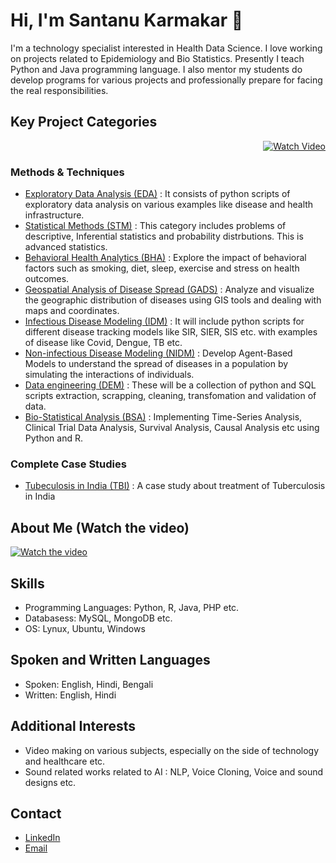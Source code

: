 # Hi, I'm Santanu Karmakar 👋

I'm a technology specialist interested in Health Data Science. I love working on projects related to Epidemiology and Bio Statistics. Presently I teach Python and Java programming language. I also mentor my students do develop programs for various projects and professionally prepare for facing the real responsibilities.

## Key Project Categories

<p align="right">
  <a href="https://www.youtube.com/watch?v=9jBWk1SDq9g" target="_blank">
    <img src="https://img.shields.io/badge/take_a_tour-watch_a_video-blue" alt="Watch Video">
  </a>
</p>

### Methods & Techniques

- [Exploratory Data Analysis (EDA)](https://github.com/fromsantanu/EDA-Main) : It consists of python scripts of exploratory data analysis on various examples like disease and health infrastructure.
- [Statistical Methods (STM)](https://github.com/fromsantanu/STM-Main) : This category includes problems of descriptive, Inferential statistics and probability distrbutions. This is advanced statistics.
- [Behavioral Health Analytics (BHA)](https://github.com/fromsantanu/BHA-Main) : Explore the impact of behavioral factors such as smoking, diet, sleep, exercise and stress on health outcomes.
- [Geospatial Analysis of Disease Spread (GADS)](https://github.com/fromsantanu/GADS-Main) : Analyze and visualize the geographic distribution of diseases using GIS tools and dealing with maps and coordinates.
- [Infectious Disease Modeling (IDM)](https://github.com/fromsantanu/IDM-Main) : It will include python scripts for different disease tracking models like SIR, SIER, SIS etc. with examples of disease like Covid, Dengue, TB etc.
- [Non-infectious Disease Modeling (NIDM)](https://github.com/fromsantanu/NIDM-Main) : Develop Agent-Based Models to understand the spread of diseases in a population by simulating the interactions of individuals.
- [Data engineering (DEM)](https://github.com/fromsantanu/DEM-Main) : These will be a collection of python and SQL scripts extraction, scrapping, cleaning, transfomation and validation of data.
- [Bio-Statistical Analysis (BSA)](https://github.com/fromsantanu/BSA-Main) : Implementing Time-Series Analysis, Clinical Trial Data Analysis, Survival Analysis, Causal Analysis etc using Python and R.

### Complete Case Studies

- [Tubeculosis in India (TBI)](https://github.com/fromsantanu/TBI-Main) : A case study about treatment of Tuberculosis in India


## About Me (Watch the video) 
[![Watch the video](https://img.youtube.com/vi/9Fm0vvlb7JQ/hqdefault.jpg)](https://www.youtube.com/watch?v=9Fm0vvlb7JQ)


## Skills
- Programming Languages: Python, R, Java, PHP etc.
- Databasess: MySQL, MongoDB etc.
- OS: Lynux, Ubuntu, Windows

## Spoken and Written Languages
- Spoken: English, Hindi, Bengali
- Written: English, Hindi

## Additional Interests
- Video making on various subjects, especially on the side of technology and healthcare etc.
- Sound related works related to AI : NLP, Voice Cloning, Voice and sound designs etc.

## Contact
- [LinkedIn](https://www.linkedin.com/in/santanukarmakar/)
- [Email](mailto:fromsantanu@gmailcom)
